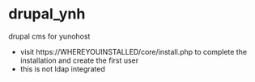 # drupal_ynh
drupal cms for yunohost

* visit https://WHEREYOUINSTALLED/core/install.php to complete the installation and create the first user
* this is not ldap integrated

